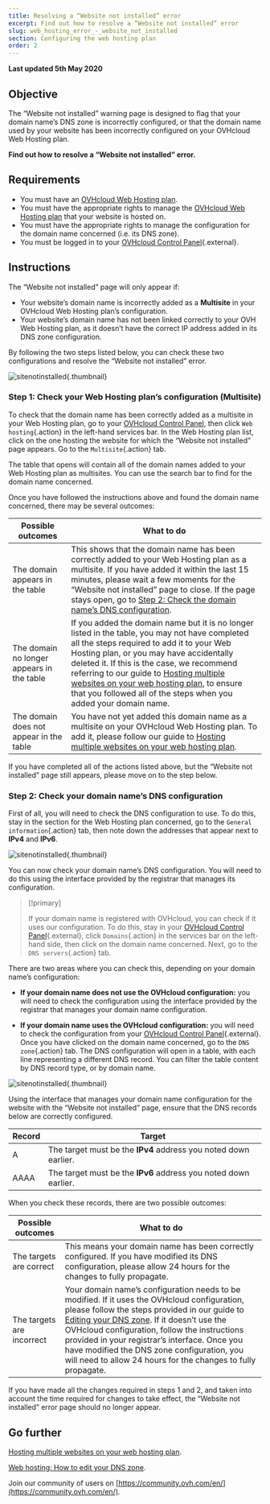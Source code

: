 ```yaml
---
title: Resolving a “Website not installed” error
excerpt: Find out how to resolve a “Website not installed” error
slug: web_hosting_error_-_website_not_installed
section: Configuring the web hosting plan
order: 2
---
```


**Last updated 5th May 2020**

## Objective

The “Website not installed” warning page is designed to flag that your domain name’s DNS zone is incorrectly configured, or that the domain name used by your website has been incorrectly configured on your OVHcloud Web Hosting plan.

**Find out how to resolve a “Website not installed” error.**

## Requirements

- You must have an [OVHcloud Web Hosting plan](https://www.ovh.com.au/web-hosting/).
- You must have the appropriate rights to manage the [OVHcloud Web Hosting plan](https://www.ovh.com.au/web-hosting/) that your website is hosted on.
- You must have the appropriate rights to manage the configuration for the domain name concerned (i.e. its DNS zone).
- You must be logged in to your [OVHcloud Control Panel](https://ca.ovh.com/auth/?action=gotomanager){.external}.

## Instructions

The “Website not installed” page will only appear if:

- Your website’s domain name is incorrectly added as a  **Multisite** in your OVHcloud Web Hosting plan’s configuration.
- Your website’s domain name has not been linked correctly to your OVH Web Hosting plan, as it doesn’t have the correct IP address added in its DNS zone configuration.

By following the two steps listed below, you can check these two configurations and resolve the “Website not installed” error.

![sitenotinstalled](images/site-not-installed-webpage.png){.thumbnail}

### Step 1: Check your Web Hosting plan’s configuration (Multisite)

To check that the domain name has been correctly added as a multisite in your Web Hosting plan, go to your [OVHcloud Control Panel](https://ca.ovh.com/auth/?action=gotomanager), then click `Web hosting`{.action} in the left-hand services bar. In the Web Hosting plan list, click on the one hosting the website for which the “Website not installed” page appears. Go to the `Multisite`{.action} tab.

The table that opens will contain all of the domain names added to your Web Hosting plan as multisites. You can use the search bar to find for the domain name concerned.

Once you have followed the instructions above and found the domain name concerned, there may be several outcomes:

|Possible outcomes|What to do|
|---|---|
|The domain appears in the table|This shows that the domain name has been correctly added to your Web Hosting plan as a multisite. If you have added it within the last 15 minutes, please wait a few moments for the “Website not installed” page to close. If the page stays open, go to [Step 2: Check the domain name’s DNS configuration](../web_hosting_error_-_website_not_installed/#step-2-check-your-domain-names-dns-configuration).|
|The domain no longer appears in the table|If you added the domain name but it is no longer listed in the table, you may not have completed all the steps required to add it to your Web Hosting plan, or you may have accidentally deleted it. If this is the case, we recommend referring to our guide to [Hosting multiple websites on your web hosting plan](../multisites-configuring-multiple-websites), to ensure that you followed all of the steps when you added your domain name.|
|The domain does not appear in the table|You have not yet added this domain name as a multisite on your OVHcloud Web Hosting plan. To add it, please follow our guide to [Hosting multiple websites on your web hosting plan](../multisites-configuring-multiple-websites).|

If you have completed all of the actions listed above, but the “Website not installed” page still appears, please move on to the step below.

### Step 2: Check your domain name’s DNS configuration

First of all, you will need to check the DNS configuration to use. To do this, stay in the section for the Web Hosting plan concerned, go to the `General information`{.action} tab, then note down the addresses that appear next to **IPv4** and **IPv6**.

![sitenotinstalled](images/site-not-installed-know-a-records.png){.thumbnail}

You can now check your domain name’s DNS configuration. You will need to do this using the interface provided by the registrar that manages its configuration.

> [!primary]
>
> If your domain name is registered with OVHcloud, you can check if it uses our configuration. To do this, stay in your [OVHcloud Control Panel](https://ca.ovh.com/auth/?action=gotomanager){.external}, click `Domains`{.action} in the services bar on the left-hand side, then click on the domain name concerned. Next, go to the `DNS servers`{.action} tab.
>

There are two areas where you can check this, depending on your domain name’s configuration:

- **If your domain name does not use the OVHcloud configuration:** you will need to check the configuration using the interface provided by the registrar that manages your domain name configuration.

- **If your domain name uses the OVHcloud configuration:** you will need to check the configuration from your [OVHcloud Control Panel](https://ca.ovh.com/auth/?action=gotomanager){.external}. Once you have clicked on the domain name concerned, go to the `DNS zone`{.action} tab. The DNS configuration will open in a table, with each line representing a different DNS record. You can filter the table content by DNS record type, or by domain name.

![sitenotinstalled](images/site-not-installed-edit-ovh-dns-zone.png){.thumbnail}

Using the interface that manages your domain name configuration for the website with the “Website not installed” page, ensure that the DNS records below are correctly configured.

|Record|Target|
|---|---|
|A|The target must be the **IPv4** address you noted down earlier.|
|AAAA|The target must be the **IPv6** address you noted down earlier.|

When you check these records, there are two possible outcomes:

|Possible outcomes|What to do|
|---|---|
|The targets are correct|This means your domain name has been correctly configured. If you have modified its DNS configuration, please allow 24 hours for the changes to fully propagate.|
|The targets are incorrect|Your domain name’s configuration needs to be modified. If it uses the OVHcloud configuration, please follow the steps provided in our guide to [Editing your DNS zone](../../domains/web_hosting_how_to_edit_my_dns_zone/). If it doesn’t use the OVHcloud configuration, follow the instructions provided in your registrar’s interface. Once you have modified the DNS zone configuration, you will need to allow 24 hours for the changes to fully propagate.|

If you have made all the changes required in steps 1 and 2, and taken into account the time required for changes to take effect, the “Website not installed” error page should no longer appear.

## Go further 

[Hosting multiple websites on your web hosting plan](../multisites-configuring-multiple-websites/).

[Web hosting: How to edit your DNS zone](../../domains/web_hosting_how_to_edit_my_dns_zone/).

Join our community of users on [https://community.ovh.com/en/](https://community.ovh.com/en/).
